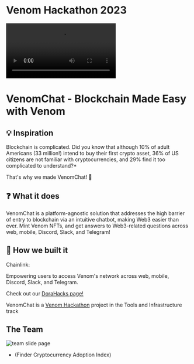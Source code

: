 # Venom Hackathon 2023

![](./Demos/VenomNFTMint.mkv)

# VenomChat - Blockchain Made Easy with Venom

## 💡 Inspiration 

Blockchain is complicated. Did you know that although 10% of adult Americans (33 million!) intend to buy their first crypto asset, 36% of US citizens are not familiar with cryptocurrencies, and 29% find it too complicated to understand?*

That's why we made VenomChat! 🤖

## ❓ What it does

VenomChat is a platform-agnostic solution that addresses the high barrier of entry to blockchain via an intuitive chatbot, making Web3 easier than ever. Mint Venom NFTs, and get answers to Web3-related questions across web, mobile, Discord, Slack, and Telegram! 

## 🚧 How we built it 

Chainlink:

Empowering users to access Venom's network across web, mobile, Discord, Slack, and Telegram.

Check out our [DoraHacks page!](https://dorahacks.io/buidl/6382)

VenomChat is a [Venom Hackathon](https://hackathon.venom.network/) project in the Tools and Infrastructure track


## The Team

![team slide page](https://cdn.discordapp.com/attachments/1109194682401038406/1117181311124258976/team.png)

* (Finder Cryptocurrency Adoption Index)

